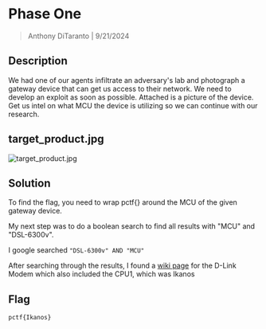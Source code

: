 # Phase One

> Anthony DiTaranto | 9/21/2024

## Description

We had one of our agents infiltrate an adversary's lab and photograph a gateway device that can get us access to their network. We need to develop an exploit as soon as possible. Attached is a picture of the device. Get us intel on what MCU the device is utilizing so we can continue with our research.

## target_product.jpg

![target_product.jpg](/Images/target_product.jpg)

## Solution

To find the flag, you need to wrap pctf{} around the MCU of the given gateway device. 

My next step was to do a boolean search to find all results with "MCU" and "DSL-6300v".

I google searched `"DSL-6300v" AND "MCU"`

After searching through the results, I found a [wiki page](https://deviwiki.com/wiki/D-Link_DSL-6300V) for the D-Link Modem which also included the CPU1, which was Ikanos



## Flag
`pctf{Ikanos}`
